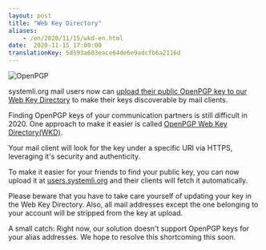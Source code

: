 ```yaml
---
layout: post
title: "Web Key Directory"
aliases:
    - /en/2020/11/15/wkd-en.html
date:  2020-11-15 17:00:00
translationKey: 5d593a603eace64de6e9adcfb6a2116d
---
```

![OpenPGP](/assets/img/openpgp.png)

systemli.org mail users now can 
[upload their public OpenPGP key to our Web Key Directory](https://users.systemli.org/en/openpgp) to make their keys 
discoverable by mail clients.

Finding OpenPGP keys of your communication partners is still difficult in 2020. One approach to make it easier is 
called [OpenPGP Web Key Directory(WKD)](https://wiki.gnupg.org/WKD).

Your mail client will look for the key under a specific URI via HTTPS, leveraging it's security and authenticity.

To make it easier for your friends to find your public key, you can now upload it at 
[users.systemli.org](https://users.systemli.org/en/openpgp) and their clients will fetch it automatically.

Please beware that you have to take care yourself of updating your key in the Web Key Directory. Also, all mail 
addresses except the one belonging to your account will be stripped from the key at upload.

A small catch: Right now, our solution doesn't support OpenPGP keys for your alias addresses. We hope to resolve this 
shortcoming this soon.
